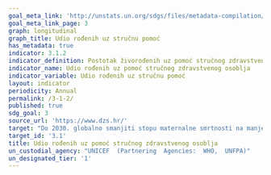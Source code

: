 ```yaml
---
goal_meta_link: 'http://unstats.un.org/sdgs/files/metadata-compilation/Metadata-Goal-3.pdf'
goal_meta_link_page: 3
graph: longitudinal
graph_title: Udio rođenih uz stručnu pomoć
has_metadata: true
indicator: 3.1.2
indicator_definition: Postotak živorođenih uz pomoć stručnog zdravstvenog osoblja u određenom vremenskom razdoblju
indicator_name: Udio rođenih uz pomoć stručnog zdravstvenog osoblja
indicator_variable: Udio rođenih uz stručnu pomoć
layout: indicator
periodicity: Annual
permalink: /3-1-2/
published: true
sdg_goal: 3
source_url: 'https://www.dzs.hr/'
target: "Do 2030. globalno smanjiti stopu maternalne smrtnosti na manje od 70 na 100,000 živorođenih"
target_id: '3.1'
title: Udio rođenih uz pomoć stručnog zdravstvenog osoblja
un_custodial_agency: "UNICEF  (Partnering  Agencies:  WHO,  UNFPA)"
un_designated_tier: '1'
---
```

